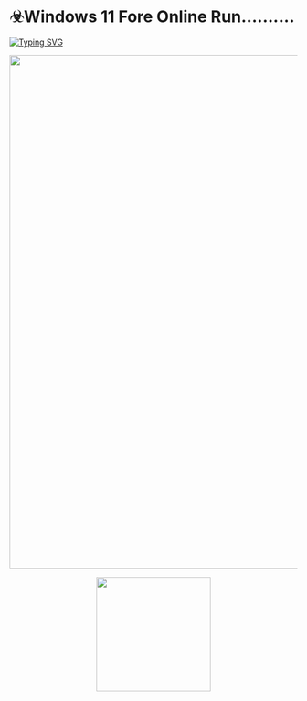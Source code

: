 # ☣Windows 11 Fore Online Run..........

[![Typing SVG](https://readme-typing-svg.herokuapp.com?color=FFFFFF&lines=-%3E+Windows+11+For+Online+Run;-%3E+You+can+Use+For+Free;-%3E+Press+the+✔Click+Here✔+Botton)](https://git.io/typing-svg)

<p align="center"><img src="https://c4.wallpaperflare.com/wallpaper/945/179/586/windows-11-simple-microsoft-hd-wallpaper-preview.jpg" width="900"></a></p>

<p align="center"><a href="https://win11.blueedge.me/"><img src="https://telegra.ph/file/39925b794a3fe861f393d.jpg" width="200"></a></p>
